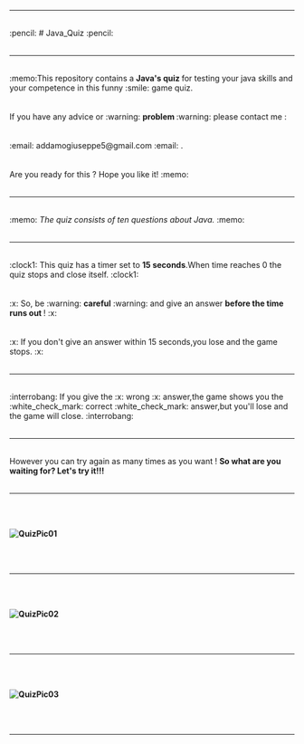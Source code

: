 <hr>
<br>
 :pencil: # Java_Quiz :pencil:
<br>
<br>
<hr>
<br>
:memo:This repository contains a <b> Java's quiz </b> for testing your java skills and your competence in this funny :smile: game quiz.
<br> 
<br>
<br>
If you have any advice or :warning: <strong> problem </strong> :warning: please contact me :
<br> 
<br>
<br>
:email: addamogiuseppe5@gmail.com :email: . 
<br> 
<br>
<br>
Are  you ready for this ? Hope you like it! :memo:
<br> 
<br>
<hr>
<br>
:memo: <i> The quiz consists of ten questions about Java. </i> :memo:
<br>
<br>
<hr>
<br>
:clock1: This quiz has a timer set to <strong>15 seconds</strong>.When time reaches 0 the quiz stops and close itself. :clock1:
<br>
<br>
<br>
:x: So, be  :warning:  <strong>careful</strong>  :warning: and give an answer <strong> before the time runs out </strong>! :x:
<br>
<br>
<br>
:x: If you don't give an answer within 15 seconds,you lose and the game stops. :x:
<br>
<br>
<hr>
<br>
:interrobang: If you give the :x: wrong :x: answer,the game shows you the :white_check_mark: correct :white_check_mark: answer,but you'll lose and the game will close. :interrobang:
<br>
<br>
<hr>
<br>
However you can try again as many times as you want !
<b>So what are you waiting for? Let's try it!!!<b>
 
<br>
<br>
<hr>
<br>
<br>
  
![QuizPic01](https://user-images.githubusercontent.com/103690483/167679100-6b9cc6e4-54b9-446a-a7c9-e468066d3d37.jpg)
  
<br>
<br>
<hr>
<br>
<br>
  
![QuizPic02](https://user-images.githubusercontent.com/103690483/167679298-8beb9583-8ec1-48d9-8c0b-229b0edf6843.jpg)

<br>
<br>
<hr>
<br>
<br>
 
![QuizPic03](https://user-images.githubusercontent.com/103690483/167679359-4a6ca18a-27d4-4039-8e77-7b8c21da6dd0.jpg)
 
<br>
<br>
<hr>
